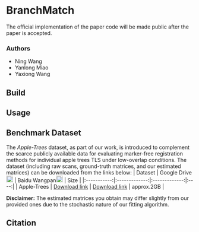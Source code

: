 # BranchMatch
The official implementation of the paper code will be made public after the paper is accepted.

### Authors
- Ning Wang
- Yanlong Miao
- Yaxiong Wang

## Build

## Usage

## Benchmark Dataset
The *Apple-Trees* dataset, as part of our work, is introduced to complement the scarce publicly available data for evaluating marker-free registration methods for individual apple trees TLS under low-overlap conditions. The dataset (including raw scans, ground-truth matrices, and our estimated matrices) can be downloaded from the links below:
|   Dataset   |  Google Drive<img src="https://ssl.gstatic.com/docs/doclist/images/drive_2022q3_32dp.png" alt="Google Drive" width="18"/> | Baidu Wangpan<img src="https://nd-static.bdstatic.com/m-static/v20-main/favicon-main.ico" alt="Baidu Yun" width="18"/> | Size |
|:-----------:|:-------------:|:-------------:|:----:|
| Apple-Trees | [Download link](https://forms.gle/fh8CiF8neUFLhMkG6) | [Download link](https://www.wjx.top/vm/QyYKf73.aspx# ) |  approx.2GB  |

**Disclaimer:** The estimated matrices you obtain may differ slightly from our provided ones due to the stochastic nature of our fitting algorithm.

## Citation
